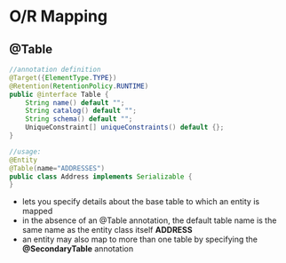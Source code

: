 # O/R Mapping

## @Table
```java
//annotation definition
@Target({ElementType.TYPE})
@Retention(RetentionPolicy.RUNTIME)
public @interface Table {
    String name() default "";
    String catalog() default "";
    String schema() default "";
    UniqueConstraint[] uniqueConstraints() default {};
}

//usage:
@Entity
@Table(name="ADDRESSES")
public class Address implements Serializable {
}
```
* lets you specify details about the base table to which an entity is mapped
* in the absence of an @Table annotation, the default table name is the same name as the entity class itself **ADDRESS**
* an entity may also map to more than one table by specifying the **@SecondaryTable** annotation

